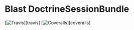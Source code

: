 # Blast DoctrineSessionBundle

[![Travis](https://img.shields.io/travis/blast-project/DoctrineSessionBundle.svg?style=flat-square)][travis]
[![Coveralls](https://img.shields.io/coveralls/blast-project/DoctrineSessionBundle.svg?style=flat-square)][coveralls]




